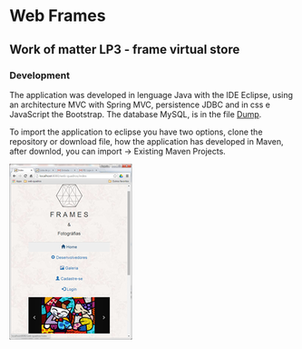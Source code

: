 # Web Frames

## Work of matter LP3 - frame virtual store

### Development

The application was developed in lenguage Java with the IDE Eclipse, using an architecture MVC with Spring MVC, persistence JDBC and in css e JavaScript the Bootstrap. The database MySQL, is in the file [Dump](https://github.com/RogerioHorauti/web-quadros/blob/master/Dump20170216.sql).

To import the application to eclipse you have two options, clone the repository or download file, how the application has developed in Maven, after downlod, you can import -> Existing Maven Projects.

![web quadros](https://github.com/RogerioHorauti/web-quadros/blob/master/web-quadros.png)
